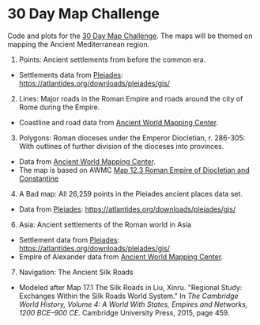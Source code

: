 # 30 Day Map Challenge

<!-- badges: start -->
<!-- badges: end -->

Code and plots for the [30 Day Map Challenge](https://30daymapchallenge.com). The maps will be themed on mapping the Ancient Mediterranean region.

1. Points: Ancient settlements from before the common era.
  - Settlements data from [Pleiades](https://pleiades.stoa.org): https://atlantides.org/downloads/pleiades/gis/
2. Lines: Major roads in the Roman Empire and roads around the city of Rome during the Empire.
  - Coastline and road data from [Ancient World Mapping Center](https://github.com/AWMC/geodata).
3. Polygons: Roman dioceses under the Emperor Diocletian, r. 286-305: With outlines of further division of the dioceses into provinces.
  - Data from [Ancient World Mapping Center](https://github.com/AWMC/geodata).
  - The map is based on AWMC [Map 12.3 Roman Empire of Diocletian and Constantine](http://awmc.unc.edu/wordpress/wp-content/uploads/2012/09/12-3_Roman_Empire_of_Diocletian_and_Constantine.pdf)
4. A Bad map: All 26,259 points in the Pleiades ancient places data set.
  - Data from [Pleiades](https://pleiades.stoa.org): https://atlantides.org/downloads/pleiades/gis/
6. Asia: Ancient settlements of the Roman world in Asia
  - Settlement data from [Pleiades](https://pleiades.stoa.org): https://atlantides.org/downloads/pleiades/gis/
  - Empire of Alexander data from [Ancient World Mapping Center](https://github.com/AWMC/geodata).
7. Navigation: The Ancient Silk Roads
  - Modeled after Map 17.1 The Silk Roads in Liu, Xinru. "Regional Study: Exchanges Within the Silk Roads World System." In *The Cambridge World History, Volume 4: A World With States, Empires and Networks, 1200 BCE–900 CE*. Cambridge University Press, 2015, page 459.